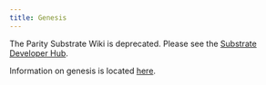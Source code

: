 ```yaml
---
title: Genesis
---
```


The Parity Substrate Wiki is deprecated. Please see the [Substrate Developer Hub](https://substrate.dev/).

Information on genesis is located [here](https://docs.substrate.dev/docs/genesisconfig-struct).
